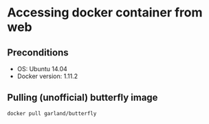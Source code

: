 Accessing docker container from web
====


Preconditions
----
* OS: Ubuntu 14.04
* Docker version: 1.11.2


Pulling (unofficial) butterfly image
----
```bash
docker pull garland/butterfly
```

